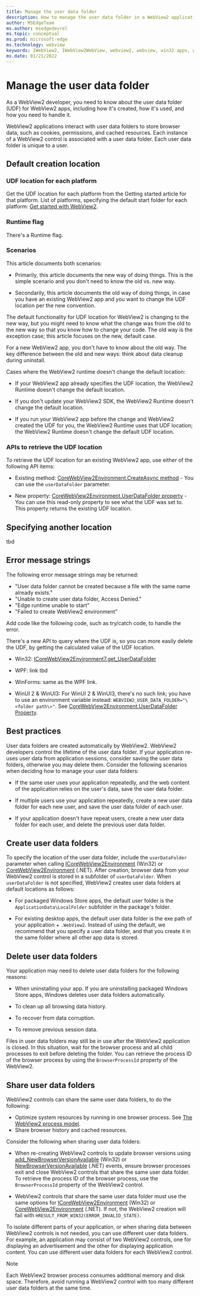 ```yaml
---
title: Manage the user data folder
description: How to manage the user data folder in a WebView2 application.
author: MSEdgeTeam
ms.author: msedgedevrel
ms.topic: conceptual
ms.prod: microsoft-edge
ms.technology: webview
keywords: IWebView2, IWebView2WebView, webview2, webview, win32 apps, win32, edge, ICoreWebView2, ICoreWebView2Host, browser control, edge html, user data folder
ms.date: 01/21/2022
---
```

# Manage the user data folder

<!-- 
lexicon:
the "user data folder"
The "UDF" is used to contain x, y, & z data.
The "UDF location" is where the UDF is located; its path.
-->

As a WebView2 developer, you need to know about the user data folder (UDF) for WebView2 apps, including how it's created, how it's used, and how you need to handle it.

WebView2 applications interact with user data folders to store browser data, such as cookies, permissions, and cached resources.  Each instance of a WebView2 control is associated with a user data folder.  Each user data folder is unique to a user.


<!-- ====================================================================== -->
## Default creation location


### UDF location for each platform

Get the UDF location for each platform from the Getting started article for that platform.<!-- correct? if so, extract those here. -->
List of platforms, specifying the default start folder for each platform: [Get started with WebView2](../get-started/get-started.md).


### Runtime flag

There's a Runtime flag.


### Scenarios

This article documents both scenarios:

*  Primarily, this article documents the new way of doing things.  This is the simple scenario and you don't need to know the old vs. new way.

*  Secondarily, this article documents the old way of doing things, in case you have an existing WebView2 app and you want to change the UDF location per the new convention.

The default functionality for UDF location for WebView2 is changing to the new way, but you might need to know what the change was from the old to the new way so that you know how to change your code.   The old way is the exception case; this article focuses on the new, default case.

For a new WebView2 app, you don't have to know about the old way.
The key difference between the old and new ways: think about data cleanup during uninstall.<!--doc that.-->

<!-- as maybe stated elsewhere in this article:
Scenarios for using UDF, in general; not changing:
* Uninstalling the app and you want to clean up the data.
* Deleting the UDF; resetting the WebView2. -->

Cases where the WebView2 runtime doesn't change the default location:

*  If your WebView2 app already specifies the UDF location, the WebView2 Runtime doesn't change the default location.

*  If you don't update your WebView2 SDK, the WebView2 Runtime doesn't change the default location.

*  If you run your WebView2 app before the change<!-- clarify --> and WebView2 created the UDF for you, the WebView2 Runtime uses that UDF location; the WebView2 Runtime doesn't change the default UDF location.


### APIs to retrieve the UDF location

To retrieve the UDF location for an existing WebView2 app, use either of the following API items:

* Existing method: [CoreWebView2Environment.CreateAsync method](/dotnet/api/microsoft.web.webview2.core.corewebview2environment.createasync) - You can use the `userDataFolder` parameter.
<!-- verbose link, probably don't need:
/dotnet/api/microsoft.web.webview2.core.corewebview2environment.createasync?view=webview2-dotnet-1.0.1072.54#microsoft-web-webview2-core-corewebview2environment-createasync(system-string-system-string-microsoft-web-webview2-core-corewebview2environmentoptions) -->
* New property: [CoreWebView2Environment.UserDataFolder property](/dotnet/api/microsoft.web.webview2.core.corewebview2environment.userdatafolder) - You can use this read-only property to see what the UDF was set to.  This property returns the existing UDF location.
<!-- verbose link, probably don't need:
/dotnet/api/microsoft.web.webview2.core.corewebview2environment.userdatafolder?view=webview2-dotnet-1.0.1072.54
-->


<!-- ====================================================================== -->
## Specifying another location

tbd


<!-- ====================================================================== -->
## Error message strings

<!-- When you do x, -->The following error message strings may be returned:

* "User data folder cannot be created because a file with the same name already exists."
* "Unable to create user data folder, Access Denied."
* "Edge runtime unable to start"
* "Failed to create WebView2 environment"
<!-- show HRESULT? -->

Add code like the following code, such as try/catch code, to handle the error.
<!-- Will there be an error dialog, or an error code? -->

There's a new API to query where the UDF is, so you can more easily delete the UDF, by getting the calculated value of the UDF location.

*  Win32: [ICoreWebView2Environment7.get_UserDataFolder](/microsoft-edge/webview2/reference/win32/icorewebview2environment7?view=webview2-1.0.1054.31#get_userdatafolder)

*  WPF: link tbd

*  WinForms: same as the WPF link.<!--which is __-->

*  WinUI 2 & WinUI3: For WinUI 2 & WinUI3, there's no such link; you have to use an environment variable instead: `WEBVIEW2_USER_DATA_FOLDER="\<folder path\>"`.  See [CoreWebView2Environment.UserDataFolder Property](/dotnet/api/microsoft.web.webview2.core.corewebview2environment.userdatafolder).
<!-- verbose link, delete?
/dotnet/api/microsoft.web.webview2.core.corewebview2environment.userdatafolder?view=webview2-dotnet-1.0.1083-prerelease -->


<!-- ====================================================================== -->
## Best practices

User data folders are created automatically by WebView2.  WebView2 developers control the lifetime of the user data folder.  If your application re-uses user data from application sessions, consider saving the user data folders, otherwise you may delete them.  Consider the following scenarios when deciding how to manage your user data folders:

*  If the same user uses your application repeatedly, and the web content of the application relies on the user's data, save the user data folder.

*  If multiple users use your application repeatedly, create a new user data folder for each new user, and save the user data folder of each user.

*  If your application doesn't have repeat users, create a new user data folder for each user, and delete the previous user data folder.


<!-- ====================================================================== -->
## Create user data folders

To specify the location of the user data folder, include the `userDataFolder` parameter when calling [ICoreWebView2Environment](/microsoft-edge/webview2/reference/win32/icorewebview2environment) (Win32) or [CoreWebView2Environment](/dotnet/api/microsoft.web.webview2.core.corewebview2environment) (.NET).  After creation, browser data from your WebView2 control is stored in a subfolder of `userDataFolder`.  When `userDataFolder` is not specified, WebView2 creates user data folders at default locations as follows:

*  For packaged Windows Store apps, the default user folder is the `ApplicationData\LocalFolder` subfolder in the package's  folder.

*  For existing desktop apps, the default user data folder is the exe path of your application + `.WebView2`.  Instead of using the default, we recommend that you specify a user data folder, and that you create it in the same folder where all other app data is stored.


<!-- ====================================================================== -->
## Delete user data folders

Your application may need to delete user data folders for the following reasons:

*   When uninstalling your app.  If you are uninstalling packaged Windows Store apps, Windows deletes user data folders automatically. 
<!-- Add how to delete the UDF by using the APIs (one per platform) that are linked above. -->

*   To clean up all browsing data history.

*   To recover from data corruption.

*   To remove previous session data.

Files in user data folders may still be in use after the WebView2 application is closed.  In this situation, wait for the browser process and all child processes to exit before deleting the folder.  You can retrieve the process ID of the browser process by using the `BrowserProcessId` property of the WebView2.


<!-- ====================================================================== -->
## Share user data folders

WebView2 controls can share the same user data folders, to do the following:

*   Optimize system resources by running in one browser process.  See [The WebView2 process model](../concepts/process-model.md).
*   Share browser history and cached resources.

Consider the following when sharing user data folders:

*  When re-creating WebView2 controls to update browser versions using [add_NewBrowserVersionAvailable](/microsoft-edge/webview2/reference/win32/icorewebview2environment#add_newbrowserversionavailable) (Win32) or [NewBrowserVersionAvailable](/dotnet/api/microsoft.web.webview2.core.corewebview2environment.newbrowserversionavailable) (.NET) events, ensure browser processes exit and close WebView2 controls that share the same user data folder.  To retrieve the process ID of the browser process, use the `BrowserProcessId` property of the WebView2 control.

*  WebView2 controls that share the same user data folder must use the same options for [ICoreWebView2Environment](/microsoft-edge/webview2/reference/win32/icorewebview2environment) (Win32) or [CoreWebView2Environment](/dotnet/api/microsoft.web.webview2.core.corewebview2environment) (.NET).  If not, the WebView2 creation will fail with `HRESULT_FROM_WIN32(ERROR_INVALID_STATE)`.

To isolate different parts of your application, or when sharing data between WebView2 controls is not needed, you can use different user data folders.  For example, an application may consist of two WebView2 controls, one for displaying an advertisement and the other for displaying application content.  You can use different user data folders for each WebView2 control.

> [!NOTE]
> Each WebView2 browser process consumes additional memory and disk space.  Therefore, avoid running a WebView2 control with too many different user data folders at the same time.
